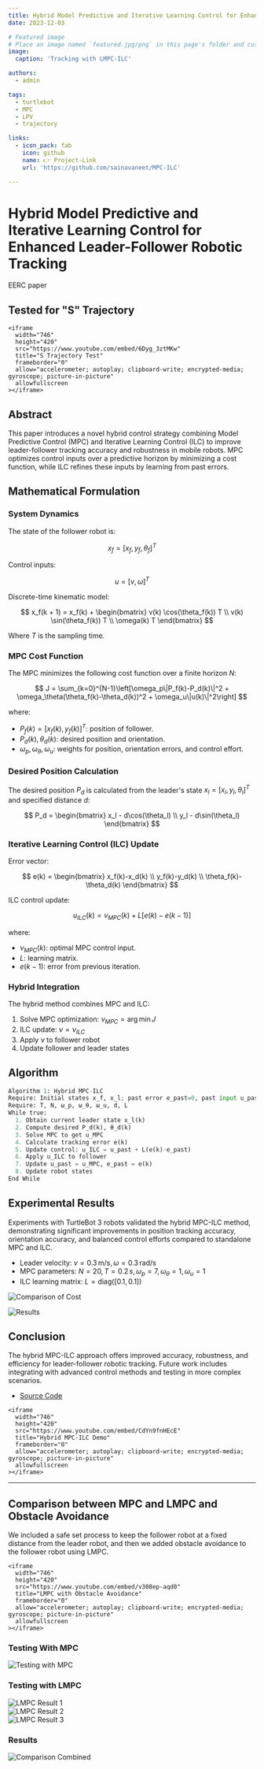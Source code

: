```yaml
---
title: Hybrid Model Predictive and Iterative Learning Control for Enhanced Leader-Follower Robotic Tracking
date: 2023-12-03

# Featured image
# Place an image named `featured.jpg/png` in this page's folder and customize its options here.
image:
  caption: 'Tracking with LMPC-ILC'

authors:
  - admin

tags:
  - turtlebot
  - MPC
  - LPV
  - trajectory

links:
  - icon_pack: fab
    icon: github
    name: 👉 Project-Link
    url: 'https://github.com/sainavaneet/MPC-ILC'

---
```


# Hybrid Model Predictive and Iterative Learning Control for Enhanced Leader-Follower Robotic Tracking

EERC paper


## Tested for "S" Trajectory

```{raw} html
<iframe
  width="746"
  height="420"
  src="https://www.youtube.com/embed/6Dyg_3ztMKw"
  title="S Trajectory Test"
  frameborder="0"
  allow="accelerometer; autoplay; clipboard-write; encrypted-media; gyroscope; picture-in-picture"
  allowfullscreen
></iframe>
```

## Abstract

This paper introduces a novel hybrid control strategy combining Model Predictive Control (MPC) and Iterative Learning Control (ILC) to improve leader-follower tracking accuracy and robustness in mobile robots. MPC optimizes control inputs over a predictive horizon by minimizing a cost function, while ILC refines these inputs by learning from past errors.

## Mathematical Formulation

### System Dynamics

The state of the follower robot is:

$$
x_f = [x_f, y_f, \theta_f]^T
$$

Control inputs:

$$
u = [v, \omega]^T
$$

Discrete-time kinematic model:

$$
x_f(k + 1) = x_f(k) + \begin{bmatrix}
v(k) \cos(\theta_f(k)) T \\
v(k) \sin(\theta_f(k)) T \\
\omega(k) T
\end{bmatrix}
$$

Where $T$ is the sampling time.

### MPC Cost Function

The MPC minimizes the following cost function over a finite horizon $N$:

$$
J = \sum_{k=0}^{N-1}\left[\omega_p\|P_f(k)-P_d(k)\|^2 + \omega_\theta(\theta_f(k)-\theta_d(k))^2 + \omega_u\|u(k)\|^2\right]
$$

where:
- $P_f(k) = [x_f(k), y_f(k)]^T$: position of follower.
- $P_d(k), \theta_d(k)$: desired position and orientation.
- $\omega_p, \omega_\theta, \omega_u$: weights for position, orientation errors, and control effort.

### Desired Position Calculation

The desired position $P_d$ is calculated from the leader's state $x_l = [x_l, y_l, \theta_l]^T$ and specified distance $d$:

$$
P_d = \begin{bmatrix}
x_l - d\cos(\theta_l) \\
y_l - d\sin(\theta_l)
\end{bmatrix}
$$

### Iterative Learning Control (ILC) Update

Error vector:

$$
e(k) = \begin{bmatrix}
x_f(k)-x_d(k) \\
y_f(k)-y_d(k) \\
\theta_f(k)-\theta_d(k)
\end{bmatrix}
$$

ILC control update:

$$
u_{ILC}(k)=\nu_{MPC}(k)+L[e(k)-e(k-1)]
$$

where:
- $\nu_{MPC}(k)$: optimal MPC control input.
- $L$: learning matrix.
- $e(k-1)$: error from previous iteration.

### Hybrid Integration

The hybrid method combines MPC and ILC:

1. Solve MPC optimization: $\nu_{MPC}=\arg\min J$  
2. ILC update: $\nu=\nu_{ILC}$  
3. Apply $\nu$ to follower robot  
4. Update follower and leader states

## Algorithm

```python
Algorithm 1: Hybrid MPC-ILC
Require: Initial states x_f, x_l; past error e_past=0, past input u_past=0
Require: T, N, ω_p, ω_θ, ω_u, d, L
While true:
  1. Obtain current leader state x_l(k)
  2. Compute desired P_d(k), θ_d(k)
  3. Solve MPC to get u_MPC
  4. Calculate tracking error e(k)
  5. Update control: u_ILC = u_past + L(e(k)-e_past)
  6. Apply u_ILC to follower
  7. Update u_past = u_MPC, e_past = e(k)
  8. Update robot states
End While
```

## Experimental Results

Experiments with TurtleBot 3 robots validated the hybrid MPC-ILC method, demonstrating significant improvements in position tracking accuracy, orientation accuracy, and balanced control efforts compared to standalone MPC and ILC.

- Leader velocity: $v=0.3\,\text{m/s}, \omega=0.3\,\text{rad/s}$
- MPC parameters: $N=20, T=0.2\,s, \omega_p=7, \omega_\theta=1, \omega_u=1$
- ILC learning matrix: $L = \mathrm{diag}([0.1, 0.1])$

![Comparison of Cost](cost_comparision.png)

![Results](graph.png)

## Conclusion

The hybrid MPC-ILC approach offers improved accuracy, robustness, and efficiency for leader-follower robotic tracking. Future work includes integrating with advanced control methods and testing in more complex scenarios.

- [Source Code](https://github.com/sainavaneet/MPC-ILC)

```{raw} html
<iframe
  width="746"
  height="420"
  src="https://www.youtube.com/embed/CdYn9fnHEcE"
  title="Hybrid MPC-ILC Demo"
  frameborder="0"
  allow="accelerometer; autoplay; clipboard-write; encrypted-media; gyroscope; picture-in-picture"
  allowfullscreen
></iframe>
```

---

## Comparison between MPC and LMPC and Obstacle Avoidance

We included a safe set process to keep the follower robot at a fixed distance from the leader robot, and then we added obstacle avoidance to the follower robot using LMPC.

```{raw} html
<iframe
  width="746"
  height="420"
  src="https://www.youtube.com/embed/v308ep-aqd0"
  title="LMPC with Obstacle Avoidance"
  frameborder="0"
  allow="accelerometer; autoplay; clipboard-write; encrypted-media; gyroscope; picture-in-picture"
  allowfullscreen
></iframe>
```

### Testing With MPC

![Testing with MPC](mpc.png)

### Testing with LMPC

![LMPC Result 1](lmpc.png)  
![LMPC Result 2](lmpc1.png)  
![LMPC Result 3](lmpc2.png)



### Results

![Comparison Combined](comparision/comparision_combined_image.png)

